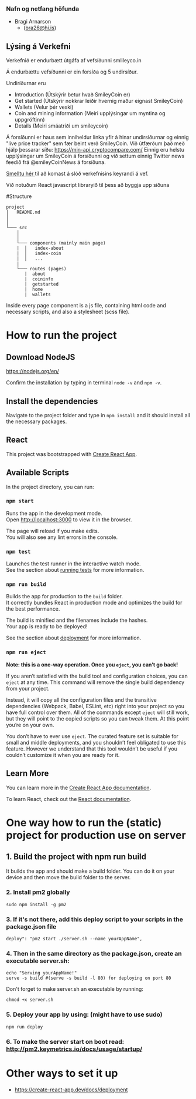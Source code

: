
### Nafn og netfang höfunda

- Bragi Arnarson
    - (bra26@hi.is)

## Lýsing á Verkefni

Verkefnið er endurbætt útgáfa af vefsíðunni smlileyco.in

Á endurbættu vefsíðunni er ein forsíða og 5 undirsíður.

Undiríðurnar eru
- Introduction (Útskýrir betur hvað SmileyCoin er)
- Get started (Útskýrir nokkrar leiðir hvernig maður eignast SmileyCoin)
- Wallets (Velur þér veski)
- Coin and mining information (Meiri upplýsingar um myntina og uppgröftinn)
- Details (Meiri smáatriði um smileycoin)

Á forsíðunni er haus sem inniheldur linka yfir á hinar undirsíðurnar og einnig "live price tracker" sem fær beint verð SmileyCoin. Við útfærðum það með hjálp þessarar síðu: https://min-api.cryptocompare.com/
Einnig eru helstu upplýsingar um SmileyCoin á forsíðunni og við settum einnig Twitter news feedið frá @smileyCoinNews á forsíðuna.

[Smelltu hér ](https://smileycoin.herokuapp.com/#/) til að komast á slóð verkefnisins keyrandi á vef.  

Við notuðum React javascript libraryið til þess að byggja upp síðuna

#Structure
```
project
│   README.md
│       
│
└─── src
    │   
    │
    └─── components (mainly main page)
    |  │   index-about
    |  │   index-coin
    |  │   ...
    |  
    └─── routes (pages)
       |  about
       |  coininfo
       |  getstarted
       |  home
       |  wallets
```
Inside every page component is a js file, containing html code and necessary scripts,
and also a stylesheet (scss file).

# How to run the project

## Download NodeJS

https://nodejs.org/en/

Confirm the installation by typing in terminal
`node -v` and `npm -v`.

## Install the dependencies
Navigate to the project folder and type in
`npm install` and it should install all the necessary packages.

## React
This project was bootstrapped with [Create React App](https://github.com/facebook/create-react-app).

## Available Scripts

In the project directory, you can run:

### `npm start`

Runs the app in the development mode.<br>
Open [http://localhost:3000](http://localhost:3000) to view it in the browser.

The page will reload if you make edits.<br>
You will also see any lint errors in the console.

### `npm test`

Launches the test runner in the interactive watch mode.<br>
See the section about [running tests](https://facebook.github.io/create-react-app/docs/running-tests) for more information.

### `npm run build`

Builds the app for production to the `build` folder.<br>
It correctly bundles React in production mode and optimizes the build for the best performance.

The build is minified and the filenames include the hashes.<br>
Your app is ready to be deployed!

See the section about [deployment](https://facebook.github.io/create-react-app/docs/deployment) for more information.

### `npm run eject`

**Note: this is a one-way operation. Once you `eject`, you can’t go back!**

If you aren’t satisfied with the build tool and configuration choices, you can `eject` at any time. This command will remove the single build dependency from your project.

Instead, it will copy all the configuration files and the transitive dependencies (Webpack, Babel, ESLint, etc) right into your project so you have full control over them. All of the commands except `eject` will still work, but they will point to the copied scripts so you can tweak them. At this point you’re on your own.

You don’t have to ever use `eject`. The curated feature set is suitable for small and middle deployments, and you shouldn’t feel obligated to use this feature. However we understand that this tool wouldn’t be useful if you couldn’t customize it when you are ready for it.

## Learn More

You can learn more in the [Create React App documentation](https://facebook.github.io/create-react-app/docs/getting-started).

To learn React, check out the [React documentation](https://reactjs.org/).

# One way how to run the (static) project for production use on server

## 1. Build the project with npm run build

It builds the app and should make a build folder. You can do it on your device and then move the
build folder to the server.

### 2. Install pm2 globally
`sudo npm install -g pm2`

### 3. If it's not there, add this deploy script to your scripts in the package.json file

`deploy": "pm2 start ./server.sh --name yourAppName",`

### 4. Then in the same directory as the package.json, create an executable server.sh:
```
echo "Serving yourAppName!"
serve -s build #(serve -s build -l 80) for deploying on port 80
```

Don't forget to make server.sh an executable by running:

`chmod +x server.sh`

### 5. Deploy your app by using: (might have to use sudo)
`npm run deploy`

### 6. To make the server start on boot read: http://pm2.keymetrics.io/docs/usage/startup/


# Other ways to set it up
- https://create-react-app.dev/docs/deployment
